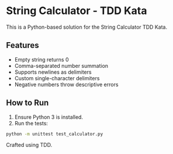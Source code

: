 # String Calculator - TDD Kata

This is a Python-based solution for the String Calculator TDD Kata.

## Features

- Empty string returns 0
- Comma-separated number summation
- Supports newlines as delimiters
- Custom single-character delimiters
- Negative numbers throw descriptive errors

## How to Run

1. Ensure Python 3 is installed.
2. Run the tests:
```bash
python -m unittest test_calculator.py
```

Crafted using TDD.
